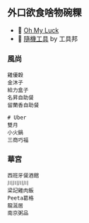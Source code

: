 ## 外口欲食啥物碗粿
- :dart: [Oh My Luck](https://ohmyluck.com/zh-tw/)
- :dart: [隨機工具](https://tw.piliapp.com/label/random/) by 工具邦

### 風尚
```
雞優穀
金沐子
給力盒子
名昇自助餐
留蘭香自助餐

# Uber
雙月
小火鍋
三商巧福
```

### 華宮
```
西班牙餐酒館
川川川川
梁記雞肉飯
Peeta葛格
龍涎居
南京粥品
```
